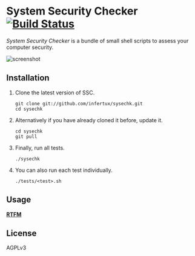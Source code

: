 # System Security Checker [![Build Status](https://secure.travis-ci.org/infertux/sysechk.png)](http://travis-ci.org/#!/infertux/sysechk)

_System Security Checker_ is a bundle of small shell scripts to assess your computer security.

![screenshot](https://imageshack.us/a/img89/8939/sysechk.png "Example output")

## Installation

1. Clone the latest version of SSC.

    ```
    git clone git://github.com/infertux/sysechk.git
    cd sysechk
    ```

1. Alternatively if you have already cloned it before, update it.

    ```
    cd sysechk
    git pull
    ```

1. Finally, run all tests.

    ```
    ./sysechk
    ```

1. You can also run each test individually.

    ```
    ./tests/<test>.sh
    ```

## Usage

**[RTFM](http://infertux.github.com/sysechk/)**

## License

AGPLv3

